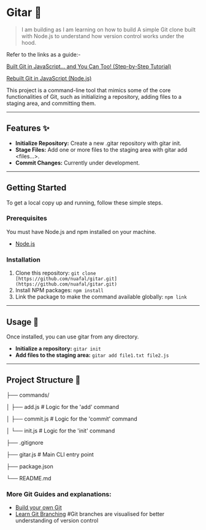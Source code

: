 ﻿# Gitar 🎸

>I am building as I am learning on how to build A simple Git clone built with Node.js to understand how version control works under the hood.

Refer to the links as a guide:-

[ Built Git in JavaScript… and You Can Too! (Step-by-Step Tutorial)](https://dev.to/alishirani/i-built-git-in-javascript-and-you-can-too-step-by-step-tutorial-28k5)

[ Rebuilt Git in JavaScript (Node.js) ](https://youtu.be/sUR4PtOd1iE)

This project is a command-line tool that mimics some of the core functionalities of Git, such as initializing a repository, adding files to a staging area, and committing them.

---

## Features ✨

* **Initialize Repository:** Create a new .gitar repository with gitar init.
* **Stage Files:** Add one or more files to the staging area with gitar add <files...>.
* **Commit Changes:** Currently under development.

---

## Getting Started

To get a local copy up and running, follow these simple steps.

### Prerequisites

You must have Node.js and npm installed on your machine.
* [Node.js](https://nodejs.org/)

### Installation

1.  Clone this repository:
    `
    git clone [https://github.com/nuafal/gitar.git](https://github.com/nuafal/gitar.git)
    `
2.  Install NPM packages:
    `
    npm install
    `
3.  Link the package to make the command available globally:
    `
    npm link
    `

---

## Usage 🚀

Once installed, you can use gitar from any directory.

* **Initialize a repository:**
    `
    gitar init
    `
* **Add files to the staging area:**
    `
    gitar add file1.txt file2.js
    `

---

## Project Structure 📁

├── commands/

│   ├── add.js        # Logic for the 'add' command

│   ├── commit.js     # Logic for the 'commit' command

│   └── init.js       # Logic for the 'init' command

├── .gitignore

├── gitar.js          # Main CLI entry point

├── package.json

└── README.md

### More Git Guides and explanations:

* [Build your own Git](https://github.com/codecrafters-io/build-your-own-x/blob/master/README.md#build-your-own-git)
* [Learn Git Branching](https://learngitbranching.js.org/) #Git branches are visualised for better understanding of version control











